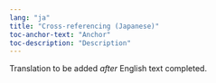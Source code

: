 ```yaml
---
lang: "ja"
title: "Cross-referencing (Japanese)"
toc-anchor-text: "Anchor"
toc-description: "Description"
---
```

Translation to be added _after_ English text completed.
